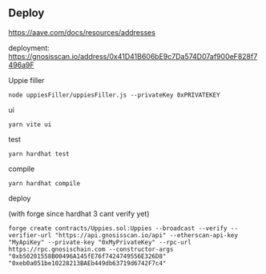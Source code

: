 ## Deploy
https://aave.com/docs/resources/addresses
<!-- 
TODO
```shell
forge create --broadcast --private-key 0xPRIVATEKEY --rpc-url https://rpc.gnosischain.com --etherscan-api-key ETHERSCANKEY src/Uppies.sol:Uppies  --verify --constructor-args 0xb50201558B00496A145fE76f7424749556E326D8 0xeb0a051be10228213BAEb449db63719d6742F7c4  
``` -->


<!-- TODO
live: https://v1.uppies.eth.limo/    
ipfs: https://bafybeielcchd3tzsk35kwixukqsgzddneoe6pyji4larfohkkmstplince.ipfs.dweb.link/ -->
deployment: https://gnosisscan.io/address/0x41D41B606bE9c7Da574D07af900eF828f7496a9F  

Uppie filler
```shell
node uppiesFiller/uppiesFiller.js --privateKey 0xPRIVATEKEY
```

ui
```shell
yarn vite ui
```

test
```
yarn hardhat test
```

compile
```shell
yarn hardhat compile
```        

deploy
<!-- ```shell
yarn hardhat ignition... idk TODO
``` -->
(with forge since hardhat 3 cant verify yet)
```shell
forge create contracts/Uppies.sol:Uppies --broadcast --verify --verifier-url "https://api.gnosisscan.io/api" --etherscan-api-key "MyApiKey" --private-key "0xMyPrivateKey" --rpc-url https://rpc.gnosischain.com --constructor-args "0xb50201558B00496A145fE76f7424749556E326D8" "0xeb0a051be10228213BAEb449db63719d6742F7c4"
```
